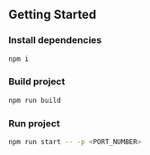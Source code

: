 ## Getting Started

### Install dependencies
```bash
npm i
```

### Build project
```bash
npm run build
```

### Run project
```bash
npm run start -- -p <PORT_NUMBER>
```
